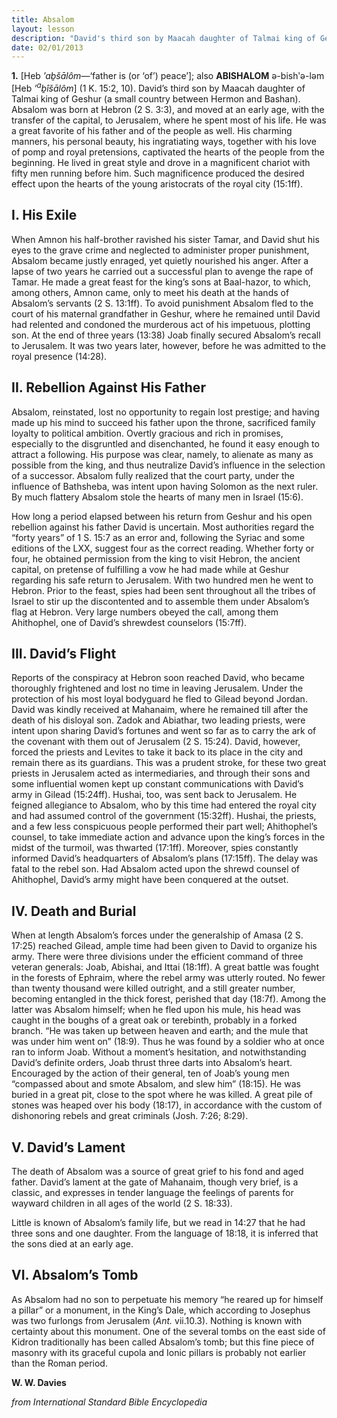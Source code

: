 ```yaml
---
title: Absalom
layout: lesson
description: "David's third son by Maacah daughter of Talmai king of Geshur (a small country between Hermon and Bashan)"
date: 02/01/2013
---
```


**1.** [Heb *’aḇšālôm*—‘father is (or ‘of’) peace’]; also **ABISHALOM**
ə-bishʹə-ləm [Heb *’*<sup>*a*</sup>*ḇîšālôm*] (1 K. 15:2, 10). David’s
third son by Maacah daughter of Talmai king of Geshur (a small country
between Hermon and Bashan). Absalom was born at Hebron (2 S. 3:3), and
moved at an early age, with the transfer of the capital, to Jerusalem,
where he spent most of his life. He was a great favorite of his father
and of the people as well. His charming manners, his personal beauty,
his ingratiating ways, together with his love of pomp and royal
pretensions, captivated the hearts of the people from the beginning. He
lived in great style and drove in a magnificent chariot with fifty men
running before him. Such magnificence produced the desired effect upon
the hearts of the young aristocrats of the royal city (15:1ff).

I. His Exile
------------

When Amnon his half-brother ravished his sister Tamar, and David shut
his eyes to the grave crime and neglected to administer proper
punishment, Absalom became justly enraged, yet quietly nourished his
anger. After a lapse of two years he carried out a successful plan to
avenge the rape of Tamar. He made a great feast for the king’s sons at
Baal-hazor, to which, among others, Amnon came, only to meet his death
at the hands of Absalom’s servants (2 S. 13:1ff). To avoid punishment
Absalom fled to the court of his maternal grandfather in Geshur, where
he remained until David had relented and condoned the murderous act of
his impetuous, plotting son. At the end of three years (13:38) Joab
finally secured Absalom’s recall to Jerusalem. It was two years later,
however, before he was admitted to the royal presence (14:28).

II. Rebellion Against His Father
--------------------------------

Absalom, reinstated, lost no opportunity to regain lost prestige; and
having made up his mind to succeed his father upon the throne,
sacrificed family loyalty to political ambition. Overtly gracious and
rich in promises, especially to the disgruntled and disenchanted, he
found it easy enough to attract a following. His purpose was clear,
namely, to alienate as many as possible from the king, and thus
neutralize David’s influence in the selection of a successor. Absalom
fully realized that the court party, under the influence of Bathsheba,
was intent upon having Solomon as the next ruler. By much flattery
Absalom stole the hearts of many men in Israel (15:6).

How long a period elapsed between his return from Geshur and his open
rebellion against his father David is uncertain. Most authorities regard
the “forty years” of 1 S. 15:7 as an error and, following the Syriac and
some editions of the LXX, suggest four as the correct reading. Whether
forty or four, he obtained permission from the king to visit Hebron, the
ancient capital, on pretense of fulfilling a vow he had made while at
Geshur regarding his safe return to Jerusalem. With two hundred men he
went to Hebron. Prior to the feast, spies had been sent throughout all
the tribes of Israel to stir up the discontented and to assemble them
under Absalom’s flag at Hebron. Very large numbers obeyed the call,
among them Ahithophel, one of David’s shrewdest counselors (15:7ff).

III. David’s Flight
-------------------

Reports of the conspiracy at Hebron soon reached David, who became
thoroughly frightened and lost no time in leaving Jerusalem. Under the
protection of his most loyal bodyguard he fled to Gilead beyond Jordan.
David was kindly received at Mahanaim, where he remained till after the
death of his disloyal son. Zadok and Abiathar, two leading priests, were
intent upon sharing David’s fortunes and went so far as to carry the ark
of the covenant with them out of Jerusalem (2 S. 15:24). David, however,
forced the priests and Levites to take it back to its place in the city
and remain there as its guardians. This was a prudent stroke, for these
two great priests in Jerusalem acted as intermediaries, and through
their sons and some influential women kept up constant communications
with David’s army in Gilead (15:24ff). Hushai, too, was sent back to
Jerusalem. He feigned allegiance to Absalom, who by this time had
entered the royal city and had assumed control of the government
(15:32ff). Hushai, the priests, and a few less conspicuous people
performed their part well; Ahithophel’s counsel, to take immediate
action and advance upon the king’s forces in the midst of the turmoil,
was thwarted (17:1ff). Moreover, spies constantly informed David’s
headquarters of Absalom’s plans (17:15ff). The delay was fatal to the
rebel son. Had Absalom acted upon the shrewd counsel of Ahithophel,
David’s army might have been conquered at the outset.

IV. Death and Burial
--------------------

When at length Absalom’s forces under the generalship of Amasa (2 S.
17:25) reached Gilead, ample time had been given to David to organize
his army. There were three divisions under the efficient command of
three veteran generals: Joab, Abishai, and Ittai (18:1ff). A great
battle was fought in the forests of Ephraim, where the rebel army was
utterly routed. No fewer than twenty thousand were killed outright, and
a still greater number, becoming entangled in the thick forest, perished
that day (18:7f). Among the latter was Absalom himself; when he fled
upon his mule, his head was caught in the boughs of a great oak or
terebinth, probably in a forked branch. “He was taken up between heaven
and earth; and the mule that was under him went on” (18:9). Thus he was
found by a soldier who at once ran to inform Joab. Without a moment’s
hesitation, and notwithstanding David’s definite orders, Joab thrust
three darts into Absalom’s heart. Encouraged by the action of their
general, ten of Joab’s young men “compassed about and smote Absalom, and
slew him” (18:15). He was buried in a great pit, close to the spot where
he was killed. A great pile of stones was heaped over his body (18:17),
in accordance with the custom of dishonoring rebels and great criminals
(Josh. 7:26; 8:29).

V. David’s Lament
-----------------

The death of Absalom was a source of great grief to his fond and aged
father. David’s lament at the gate of Mahanaim, though very brief, is a
classic, and expresses in tender language the feelings of parents for
wayward children in all ages of the world (2 S. 18:33).

Little is known of Absalom’s family life, but we read in 14:27 that he
had three sons and one daughter. From the language of 18:18, it is
inferred that the sons died at an early age.

VI. Absalom’s Tomb
------------------

As Absalom had no son to perpetuate his memory “he reared up for himself
a pillar” or a monument, in the King’s Dale, which according to Josephus
was two furlongs from Jerusalem (*Ant.* vii.10.3). Nothing is known with
certainty about this monument. One of the several tombs on the east side
of Kidron traditionally has been called Absalom’s tomb; but this fine
piece of masonry with its graceful cupola and Ionic pillars is probably
not earlier than the Roman period.

**W. W. Davies**

*from International Standard Bible Encyclopedia*
